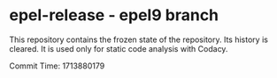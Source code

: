 # epel-release - epel9 branch

This repository contains the frozen state of the repository.
Its history is cleared. It is used only for static code
analysis with Codacy.

Commit Time: 1713880179
